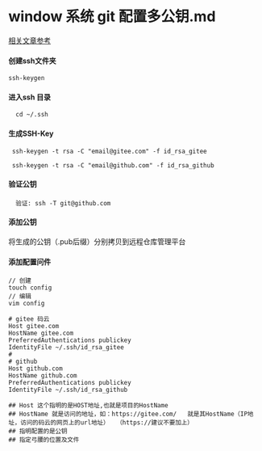 # window 系统 git 配置多公钥.md

[相关文章参考](https://segmentfault.com/a/1190000019271156)

#### 创建ssh文件夹
```
ssh-keygen
```

#### 进入ssh 目录
```
  cd ~/.ssh
```
#### 生成SSH-Key
```
 ssh-keygen -t rsa -C "email@gitee.com" -f id_rsa_gitee
 
 ssh-keygen -t rsa -C "email@github.com" -f id_rsa_github
```

#### 验证公钥
```
  验证: ssh -T git@github.com
```

#### 添加公钥
将生成的公钥（.pub后缀）分别拷贝到远程仓库管理平台

#### 添加配置问件
```
// 创建
touch config
// 编辑
vim config

# gitee 码云
Host gitee.com 
HostName gitee.com  
PreferredAuthentications publickey 
IdentityFile ~/.ssh/id_rsa_gitee 
#
# github
Host github.com
HostName github.com
PreferredAuthentications publickey
IdentityFile ~/.ssh/id_rsa_github

## Host 这个指明的是HOST地址,也就是项目的HostName
## HostName 就是访问的地址，如：https://gitee.com/   就是其HostName（IP地址，访问的码云的网页上的url地址）  （https://建议不要加上）
## 指明配置的是公钥
## 指定弓腰的位置及文件
```
